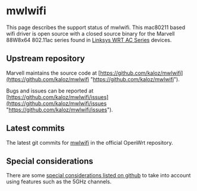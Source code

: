 # mwlwifi

This page describes the support status of mwlwifi. This mac80211 based wifi driver is open source with a closed source binary for the Marvell 88W8x64 802.11ac series found in [Linksys WRT AC Series](/toh/linksys/wrt_ac_series "toh:linksys:wrt_ac_series") devices.

## Upstream repository

Marvell maintains the source code at [https://github.com/kaloz/mwlwifi](https://github.com/kaloz/mwlwifi "https://github.com/kaloz/mwlwifi").

Bugs and issues can be reported at [https://github.com/kaloz/mwlwifi/issues](https://github.com/kaloz/mwlwifi/issues "https://github.com/kaloz/mwlwifi/issues").

## Latest commits

The latest git commits for [mwlwifi](https://git.openwrt.org/?p=openwrt%2Fopenwrt.git&a=search&h=HEAD&st=commit&s=mwlwifi "https://git.openwrt.org/?p=openwrt%2Fopenwrt.git&a=search&h=HEAD&st=commit&s=mwlwifi") in the official OpenWrt repository.

## Special considerations

There are some [special considerations listed on github](https://github.com/kaloz/mwlwifi#special-considerations "https://github.com/kaloz/mwlwifi#special-considerations") to take into account using features such as the 5GHz channels.
